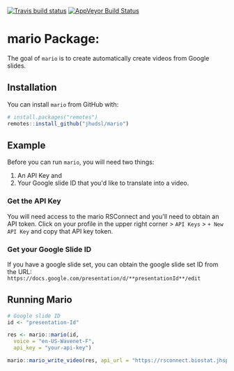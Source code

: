 
[![Travis build
status](https://travis-ci.com/jhudsl/ariExtra.svg?branch=master)](https://travis-ci.com/jhudsl/ariExtra)
[![AppVeyor Build
Status](https://ci.appveyor.com/api/projects/status/github/jhudsl/ariExtra?branch=master&svg=true)](https://ci.appveyor.com/project/jhudsl/ariExtra)
<!-- README.md is generated from README.Rmd. Please edit that file -->

# mario Package:

The goal of `mario` is to create automatically create videos from Google slides.

## Installation

You can install `mario` from GitHub with:

``` r
# install.packages("remotes")
remotes::install_github("jhudsl/mario")
```

## Example

Before you can run `mario`, you will need two things:
1) An API Key and
2) Your Google slide ID that you'd like to translate into a video.

### Get the API Key

You will need access to the mario RSConnect and you'll need to obtain an API token.
Click on your profile in the upper right corner > `API Keys` > `+ New API Key` and copy that API key token.

### Get your Google Slide ID

If you have a google slide set, you can obtain the google slide set ID from the URL:
`https://docs.google.com/presentation/d/**presentationId**/edit`

## Running Mario

``` r
# Google slide ID
id <- "presentation-Id"

res <- mario::mario(id,
  voice = "en-US-Wavenet-F",
  api_key = "your-api-key")

mario::mario_write_video(res, api_url = "https://rsconnect.biostat.jhsph.edu/mario/")
```
